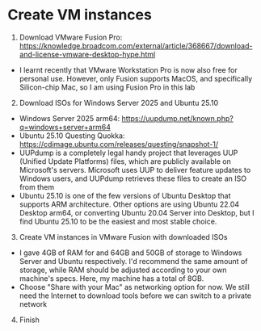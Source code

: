 # Create VM instances
1. Download VMware Fusion Pro: https://knowledge.broadcom.com/external/article/368667/download-and-license-vmware-desktop-hype.html
- I learnt recently that VMware Workstation Pro is now also free for personal use. However, only Fusion supports MacOS, and specifically Silicon-chip Mac, so I am using Fusion Pro in this lab

2. Download ISOs for Windows Server 2025 and Ubuntu 25.10
- Windows Server 2025 arm64: https://uupdump.net/known.php?q=windows+server+arm64
- Ubuntu 25.10 Questing Quokka: https://cdimage.ubuntu.com/releases/questing/snapshot-1/
- UUPdump is a completely legal handy project that leverages UUP (Unified Update Platforms) files, which are publicly available on Microsoft's servers. Microsoft uses UUP to deliver feature updates to Windows users, and UUPdump retrieves these files to create an ISO from them
- Ubuntu 25.10 is one of the few versions of Ubuntu Desktop that supports ARM architecture. Other options are using Ubuntu 22.04 Desktop arm64, or converting Ubuntu 20.04 Server into Desktop, but I find Ubuntu 25.10 to be the easiest and most stable choice.

3. Create VM instances in VMware Fusion with downloaded ISOs
- I gave 4GB of RAM for and 64GB and 50GB of storage to Windows Server and Ubuntu respectively. I'd recommend the same amount of storage, while RAM should be adjusted according to your own machine's specs. Here, my machine has a total of 8GB.
- Choose "Share with your Mac" as networking option for now. We still need the Internet to download tools before we can switch to a private network
 
4. Finish
